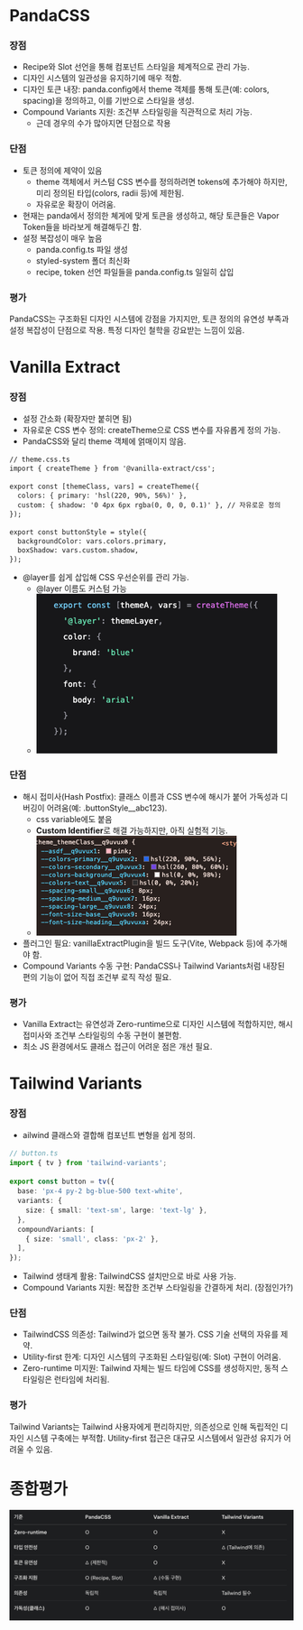 # PandaCSS

### 장점
- Recipe와 Slot 선언을 통해 컴포넌트 스타일을 체계적으로 관리 가능. 
- 디자인 시스템의 일관성을 유지하기에 매우 적함.
- 디자인 토큰 내장: panda.config에서 theme 객체를 통해 토큰(예: colors, spacing)을 정의하고, 이를 기반으로 스타일을 생성.
- Compound Variants 지원: 조건부 스타일링을 직관적으로 처리 가능.
  - 근데 경우의 수가 많아지면 단점으로 작용


### 단점
- 토큰 정의에 제약이 있음
  - theme 객체에서 커스텀 CSS 변수를 정의하려면 tokens에 추가해야 하지만, 미리 정의된 타입(colors, radii 등)에 제한됨. 
  - 자유로운 확장이 어려움.
- 현재는 panda에서 정의한 쳬게에 맞게 토큰을 생성하고, 해당 토큰들은 Vapor Token들을 바라보게 해결해두긴 함.
- 설정 복잡성이 매우 높음
  - panda.config.ts 파일 생성
  - styled-system 폴더 최신화
  - recipe, token 선언 파일들을 panda.config.ts 일일히 삽입

### 평가
PandaCSS는 구조화된 디자인 시스템에 강점을 가지지만, 토큰 정의의 유연성 부족과 설정 복잡성이 단점으로 작용. 특정 디자인 철학을 강요받는 느낌이 있음.


# Vanilla Extract

### 장점

- 설정 간소화 (확장자만 붙히면 됨)
- 자유로운 CSS 변수 정의: createTheme으로 CSS 변수를 자유롭게 정의 가능. 
- PandaCSS와 달리 theme 객체에 얽매이지 않음.

```
// theme.css.ts
import { createTheme } from '@vanilla-extract/css';

export const [themeClass, vars] = createTheme({
  colors: { primary: 'hsl(220, 90%, 56%)' },
  custom: { shadow: '0 4px 6px rgba(0, 0, 0, 0.1)' }, // 자유로운 정의
});

export const buttonStyle = style({
  backgroundColor: vars.colors.primary,
  boxShadow: vars.custom.shadow,
});
```

- @layer를 쉽게 삽입해 CSS 우선순위를 관리 가능.
  - @layer 이름도 커스텀 가능 
  - ![image](./contents/images/2.png) 


### 단점
- 해시 접미사(Hash Postfix): 클래스 이름과 CSS 변수에 해시가 붙어 가독성과 디버깅이 어려움(예: .buttonStyle__abc123).
  - css variable에도 붙음
  - **Custom Identifier**로 해결 가능하지만, 아직 실험적 기능.
  - ![image](./contents/images/1.png) 
- 플러그인 필요: vanillaExtractPlugin을 빌드 도구(Vite, Webpack 등)에 추가해야 함.
- Compound Variants 수동 구현: PandaCSS나 Tailwind Variants처럼 내장된 편의 기능이 없어 직접 조건부 로직 작성 필요.

### 평가
- Vanilla Extract는 유연성과 Zero-runtime으로 디자인 시스템에 적합하지만, 해시 접미사와 조건부 스타일링의 수동 구현이 불편함. 
- 최소 JS 환경에서도 클래스 접근이 어려운 점은 개선 필요.


# Tailwind Variants

### 장점
- ailwind 클래스와 결합해 컴포넌트 변형을 쉽게 정의.

```typescript
// button.ts
import { tv } from 'tailwind-variants';

export const button = tv({
  base: 'px-4 py-2 bg-blue-500 text-white',
  variants: {
    size: { small: 'text-sm', large: 'text-lg' },
  },
  compoundVariants: [
    { size: 'small', class: 'px-2' },
  ],
});
```
- Tailwind 생태계 활용: TailwindCSS 설치만으로 바로 사용 가능.
- Compound Variants 지원: 복잡한 조건부 스타일링을 간결하게 처리. (장점인가?)

### 단점
- TailwindCSS 의존성: Tailwind가 없으면 동작 불가. CSS 기술 선택의 자유를 제약.
- Utility-first 한계: 디자인 시스템의 구조화된 스타일링(예: Slot) 구현이 어려움.
- Zero-runtime 미지원: Tailwind 자체는 빌드 타임에 CSS를 생성하지만, 동적 스타일링은 런타임에 처리됨.

### 평가
Tailwind Variants는 Tailwind 사용자에게 편리하지만, 의존성으로 인해 독립적인 디자인 시스템 구축에는 부적합. Utility-first 접근은 대규모 시스템에서 일관성 유지가 어려울 수 있음.

# 종합평가

![image](./contents/images/3.png) 